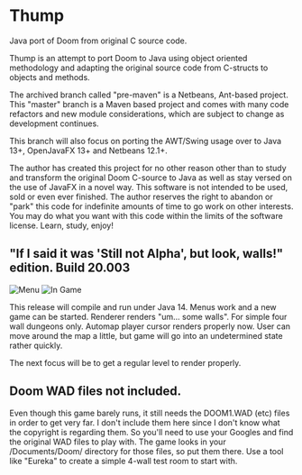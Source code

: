 # Thump
Java port of Doom from original C source code.

Thump is an attempt to port Doom to Java using object oriented methodology and adapting the original source code from C-structs to objects and methods.

The archived branch called "pre-maven" is a Netbeans, Ant-based project.  This "master" branch is a Maven based project and comes with many code refactors and new module considerations, which are subject to change as development continues.

This branch will also focus on porting the AWT/Swing usage over to Java 13+, OpenJavaFX 13+ and Netbeans 12.1+.

The author has created this project for no other reason other than to study and transform the original Doom C-source to Java as well as stay versed on the use of JavaFX in a novel way.  This software is not intended to be used, sold or even ever finished.  The author reserves the right to abandon or "park" this code for indefinite amounts of time to go work on other interests.  You may do what you want with this code within the limits of the software license.  Learn, study, enjoy!

## "If I said it was 'Still not Alpha', but look, walls!" edition.  Build 20.003

![Menu](readme_images/menu/png?raw=true "Menu")   ![In Game](readme_images/ingame.jpg?raw=true "In Game")

This release will compile and run under Java 14.
Menus work and a new game can be started.
Renderer renders "um...  some walls".  For simple four wall dungeons only.
Automap player cursor renders properly now.
User can move around the map a little, but game will go into an undetermined state rather quickly.

The next focus will be to get a regular level to render properly.

## Doom WAD files not included.
Even though this game barely runs, it still needs the DOOM1.WAD (etc) files in order to get very far.  I don't include them here since I don't know what the copyright is regarding them.  So you'll need to use your Googles and find the original WAD files to play with.   The game looks in your <user>/Documents/Doom/ directory for those files, so put them there.
Use a tool like "Eureka" to create a simple 4-wall test room to start with.
  
  
